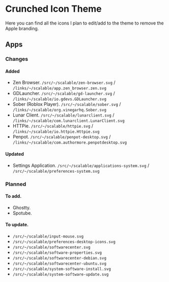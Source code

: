 # Crunched Icon Theme

Here you can find all the icons I plan to edit/add to the theme to remove the Apple branding.

## Apps

### Changes

#### Added

- Zen Browser. `/src/~/scalable/zen-browser.svg` / `/links/~/scalable/app.zen_browser.zen.svg`
- GDLauncher. `/src/~/scalable/gd-launcher.svg` / `/links/~/scalable/io.gdevs.GDLauncher.svg`
- Sober (Roblox Player). `/src/~/scalable/sober.svg` / `/links/~/scalable/org.vinegarhq.Sober.svg`
- Lunar Client. `/src/~/scalable/lunarclient.svg` / `/links/~/scalable/com.lunarclient.LunarClient.svg`
- HTTPie. `/src/~/scalable/httpie.svg` / `/links/~/scalable/io.httpie.Httpie.svg`
- Penpot. `/src/~/scalable/penpot-desktop.svg` / `/links/~/scalable/com.authormore.penpotdesktop.svg`

#### Updated

- Settings Application. `/src/~/scalable/applications-system.svg` / `/src/~/scalable/preferences-system.svg`

### Planned

#### To add.

- Ghostty.
- Spotube.

#### To update.

- `/src/~/scalable/input-mouse.svg`
- `/src/~/scalable/preferences-desktop-icons.svg`
- `/src/~/scalable/softwarecenter.svg`
- `/src/~/scalable/software-properties.svg`
- `/src/~/scalable/softwarecenter-debian.svg`
- `/src/~/scalable/softwarecenter-ubuntu.svg`
- `/src/~/scalable/system-software-install.svg`
- `/src/~/scalable/system-software-update.svg`
